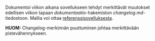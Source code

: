 Dokumentoi viikon aikana sovellukseen tehdyt merkittävät muutokset edellisen viikon tapaan _dokumentaatio_-hakemiston _changelog.md_-tiedostoon. Mallia voi ottaa [referenssisovelluksesta]({{site.python_reference_app_url}}/blob/master/dokumentaatio/changelog.md).

**HUOM:** Changelog-merkinnän puuttuminen johtaa merkittävään pistevähennykseen.
